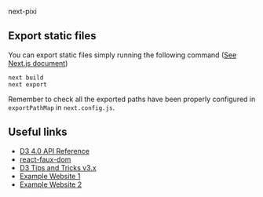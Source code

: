 next-pixi


## Export static files

You can export static files simply running the following command ([See Next.js document](https://github.com/zeit/next.js/#static-html-export))

```
next build
next export
```

Remember to check all the exported paths have been properly configured in `exportPathMap` in `next.config.js`.


## Useful links

* [D3 4.0 API Reference](https://github.com/d3/d3/blob/master/API.md)
* [react-faux-dom](https://github.com/Olical/react-faux-dom)
* [D3 Tips and Tricks v3.x](https://leanpub.com/D3-Tips-and-Tricks/read)
* [Example Website 1](https://bl.ocks.org/markmarkoh)
* [Example Website 2](https://bl.ocks.org/d3noob)
